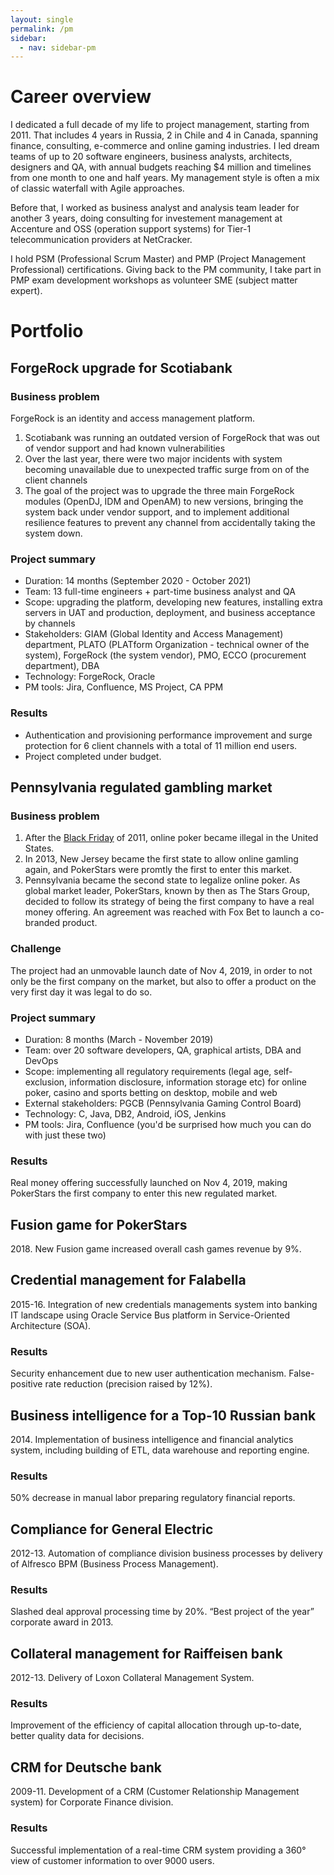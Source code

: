 ```yaml
---
layout: single
permalink: /pm
sidebar:
  - nav: sidebar-pm
---
```


# Career overview

I dedicated a full decade of my life to project management, starting from 2011. That includes 4 years in Russia, 2 in Chile and 4 in Canada, spanning finance, consulting, e-commerce and online gaming industries. I led dream teams of up to 20 software engineers, business analysts, architects, designers and QA, with annual budgets reaching $4 million and timelines from one month to one and half years. My management style is often a mix of classic waterfall with Agile approaches.

Before that, I worked as business analyst and analysis team leader for another 3 years, doing consulting for investement management at Accenture and OSS (operation support systems) for Tier-1 telecommunication providers at NetCracker.

I hold PSM (Professional Scrum Master) and PMP (Project Management Professional) certifications. Giving back to the PM community, I take part in PMP exam development workshops as volunteer SME (subject matter expert).

# Portfolio

## ForgeRock upgrade for Scotiabank

### Business problem

ForgeRock is an identity and access management platform. 

1. Scotiabank was running an outdated version of ForgeRock that was out of vendor support and had known vulnerabilities
2. Over the last year, there were two major incidents with system becoming unavailable due to unexpected traffic surge from on of the client channels
3. The goal of the project was to upgrade the three main ForgeRock modules (OpenDJ, IDM and OpenAM) to new versions, bringing the system back under vendor support, and to implement additional resilience features to prevent any channel from accidentally taking the system down.

### Project summary

* Duration: 14 months (September 2020 - October 2021)
* Team: 13 full-time engineers + part-time business analyst and QA
* Scope: upgrading the platform, developing new features, installing extra servers in UAT and production, deployment, and business acceptance by channels
* Stakeholders: GIAM (Global Identity and Access Management) department, PLATO (PLATform Organization - technical owner of the system), ForgeRock (the system vendor), PMO, ECCO (procurement department), DBA
* Technology: ForgeRock, Oracle
* PM tools: Jira, Confluence, MS Project, CA PPM

### Results

* Authentication and provisioning performance improvement and surge protection for 6 client channels with a total of 11 million end users.
* Project completed under budget.

## Pennsylvania regulated gambling market

### Business problem

1. After the [Black Friday](https://www.poker-king.com/dictionary/black-friday/) of 2011, online poker became illegal in the United States.
2. In 2013, New Jersey became the first state to allow online gamling again, and PokerStars were promtly the first to enter this market.
3. Pennsylvania became the second state to legalize online poker. As global market leader, PokerStars, known by then as The Stars Group, decided to follow its strategy of being the first company to have a real money offering. An agreement was reached with Fox Bet to launch a co-branded product.

### Challenge

The project had an unmovable launch date of Nov 4, 2019, in order to not only be the first company on the market, but also to offer a product on the very first day it was legal to do so.

### Project summary

* Duration: 8 months (March - November 2019)
* Team: over 20 software developers, QA, graphical artists, DBA and DevOps
* Scope: implementing all regulatory requirements (legal age, self-exclusion, information disclosure, information storage etc) for online poker, casino and sports betting on desktop, mobile and web
* External stakeholders: PGCB (Pennsylvania Gaming Control Board)
* Technology: C, Java, DB2, Android, iOS, Jenkins
* PM tools: Jira, Confluence (you'd be surprised how much you can do with just these two)

### Results

Real money offering successfully launched on Nov 4, 2019, making PokerStars the first company to enter this new regulated market.

## Fusion game for PokerStars

2018\. New Fusion game increased overall cash games revenue by 9%.

## Credential management for Falabella	

2015-16. Integration of new credentials managements system into banking IT landscape using Oracle Service Bus platform in Service-Oriented Architecture (SOA). 

### Results

Security enhancement due to new user authentication mechanism. False-positive rate reduction (precision raised by 12%).

## Business intelligence for a Top-10 Russian bank

2014\. Implementation of business intelligence and financial analytics system, including building of ETL, data warehouse and reporting engine. 

### Results

50% decrease in manual labor preparing regulatory financial reports.

## Compliance for General Electric

2012-13. Automation of compliance division business processes by delivery of Alfresco BPM (Business Process Management). 

### Results

Slashed deal approval processing time by 20%. “Best project of the year” corporate award in 2013.

## Collateral management for Raiffeisen bank

2012-13. Delivery of Loxon Collateral Management System.  

### Results

Improvement of the efficiency of capital allocation through up-to-date, better quality data for decisions.

## CRM for Deutsche bank

2009-11. Development of a CRM (Customer Relationship Management system) for Corporate Finance division. 

### Results

Successful implementation of a real-time CRM system providing a 360° view of customer information to over 9000 users.

